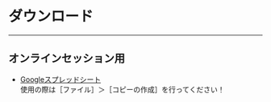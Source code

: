 # ダウンロード

---

## オンラインセッション用
+ [Googleスプレッドシート](https://docs.google.com/spreadsheets/d/1nUaz8ZG01bS0Kx010E1bjObZ1BoT-A4k3RdXolrtLK8/edit?usp=sharing)  
使用の際は［ファイル］＞［コピーの作成］を行ってください！
